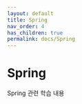 ```yaml
---
layout: default
title: Spring
nav_order: 4
has_children: true
permalink: docs/Spring
---
```


# Spring  
Spring 관련 학습 내용
